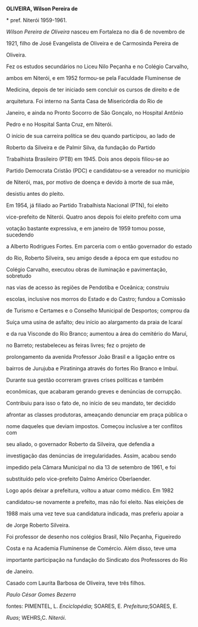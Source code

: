 **OLIVEIRA, Wilson Pereira de**



\* pref. Niterói 1959-1961.



*Wilson Pereira de Oliveira* nasceu em Fortaleza no dia 6 de novembro de

1921, filho de José Evangelista de Oliveira e de Carmosinda Pereira de

Oliveira.



Fez os estudos secundários no Liceu Nilo Peçanha e no Colégio Carvalho,

ambos em Niterói, e em 1952 formou-se pela Faculdade Fluminense de

Medicina, depois de ter iniciado sem concluir os cursos de direito e de

arquitetura. Foi interno na Santa Casa de Misericórdia do Rio de

Janeiro, e ainda no Pronto Socorro de São Gonçalo, no Hospital Antônio

Pedro e no Hospital Santa Cruz, em Niterói.



O início de sua carreira política se deu quando participou, ao lado de

Roberto da Silveira e de Palmir Silva, da fundação do Partido

Trabalhista Brasileiro (PTB) em 1945. Dois anos depois filiou-se ao

Partido Democrata Cristão (PDC) e candidatou-se a vereador no município

de Niterói, mas, por motivo de doença e devido à morte de sua mãe,

desistiu antes do pleito.



Em 1954, já filiado ao Partido Trabalhista Nacional (PTN), foi eleito

vice-prefeito de Niterói. Quatro anos depois foi eleito prefeito com uma

votação bastante expressiva, e em janeiro de 1959 tomou posse, sucedendo

a Alberto Rodrigues Fortes. Em parceria com o então governador do estado

do Rio, Roberto Silveira, seu amigo desde a época em que estudou no

Colégio Carvalho, executou obras de iluminação e pavimentação, sobretudo

nas vias de acesso às regiões de Pendotiba e Oceânica; construiu

escolas, inclusive nos morros do Estado e do Castro; fundou a Comissão

de Turismo e Certames e o Conselho Municipal de Desportos; comprou da

Suíça uma usina de asfalto; deu início ao alargamento da praia de Icaraí

e da rua Visconde do Rio Branco; aumentou a área do cemitério do Maruí,

no Barreto; restabeleceu as feiras livres; fez o projeto de

prolongamento da avenida Professor João Brasil e a ligação entre os

bairros de Jurujuba e Piratininga através do fortes Rio Branco e Imbuí.



Durante sua gestão ocorreram graves crises políticas e também

econômicas, que acabaram gerando greves e denúncias de corrupção.

Contribuiu para isso o fato de, no início de seu mandato, ter decidido

afrontar as classes produtoras, ameaçando denunciar em praça pública o

nome daqueles que deviam impostos. Começou inclusive a ter conflitos com

seu aliado, o governador Roberto da Silveira, que defendia a

investigação das denúncias de irregularidades. Assim, acabou sendo

impedido pela Câmara Municipal no dia 13 de setembro de 1961, e foi

substituído pelo vice-prefeito Dalmo Américo Oberlaender.



Logo após deixar a prefeitura, voltou a atuar como médico. Em 1982

candidatou-se novamente a prefeito, mas não foi eleito. Nas eleições de

1988 mais uma vez teve sua candidatura indicada, mas preferiu apoiar a

de Jorge Roberto Silveira.



Foi professor de desenho nos colégios Brasil, Nilo Peçanha, Figueiredo

Costa e na Academia Fluminense de Comércio. Além disso, teve uma

importante participação na fundação do Sindicato dos Professores do Rio

de Janeiro.



Casado com Laurita Barbosa de Oliveira, teve três filhos.



*Paulo César Gomes Bezerra*



fontes: PIMENTEL, L. *Enciclopédia*; SOARES, E. *Prefeitura*;SOARES, E.

*Ruas*; WEHRS,C. *Niterói*.

